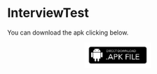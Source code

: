 # InterviewTest
You can download the apk clicking below.
<p align="center"><a href="https://drive.google.com/file/d/1ezCXOSdt5687is_uYwuvzzLCLgXxV-Re/view?usp=sharing" class="button big">
<img src="app/src/main/res/drawable/download_apk.png" width="30%" height="30%"></a></p>
